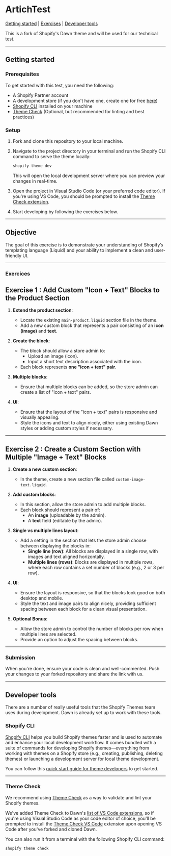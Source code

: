# ArtichTest

[Getting started](#getting-started) | [Exercises](#exercises) | [Developer tools](#developer-tools)

This is a fork of Shopify's Dawn theme and will be used for our technical test.

---

## Getting started

### Prerequisites

To get started with this test, you need the following:

- A Shopify Partner account
- A development store (if you don't have one, create one for free [here](https://www.shopify.com/partners))
- [Shopify CLI](https://shopify.dev/docs/themes/tools/cli) installed on your machine
- [Theme Check](https://github.com/shopify/theme-check) (Optional, but recommended for linting and best practices)

### Setup

1. Fork and clone this repository to your local machine.
   
2. Navigate to the project directory in your terminal and run the Shopify CLI command to serve the theme locally:

    ```bash
    shopify theme dev
    ```

    This will open the local development server where you can preview your changes in real-time.

3. Open the project in Visual Studio Code (or your preferred code editor). If you're using VS Code, you should be prompted to install the [Theme Check extension](https://marketplace.visualstudio.com/items?itemName=Shopify.theme-check-vscode).

4. Start developing by following the exercises below.

---

## Objective

The goal of this exercise is to demonstrate your understanding of Shopify’s templating language (Liquid) and your ability to implement a clean and user-friendly UI.

---

### Exercices
## Exercise 1 : Add Custom "Icon + Text" Blocks to the Product Section

1. **Extend the product section**:  
   - Locate the existing `main-product.liquid` section file in the theme.  
   - Add a new custom block that represents a pair consisting of an **icon (image)** and **text**.

2. **Create the block**:  
   - The block should allow a store admin to:
       - Upload an image (icon).
       - Input a short text description associated with the icon.  
   - Each block represents **one "icon + text" pair**.

3. **Multiple blocks**:  
   - Ensure that multiple blocks can be added, so the store admin can create a list of "icon + text" pairs.

4. **UI**:  
   - Ensure that the layout of the "icon + text" pairs is responsive and visually appealing.  
   - Style the icons and text to align nicely, either using existing Dawn styles or adding custom styles if necessary.

---

## Exercise 2 : Create a Custom Section with Multiple "Image + Text" Blocks

1. **Create a new custom section**:  
   - In the theme, create a new section file called `custom-image-text.liquid`.

2. **Add custom blocks**:  
   - In this section, allow the store admin to add multiple blocks.  
   - Each block should represent a pair of:
       - An **image** (uploadable by the admin).
       - A **text** field (editable by the admin).

3. **Single vs multiple lines layout**:  
   - Add a setting in the section that lets the store admin choose between displaying the blocks in:
       - **Single line (row)**: All blocks are displayed in a single row, with images and text aligned horizontally.
       - **Multiple lines (rows)**: Blocks are displayed in multiple rows, where each row contains a set number of blocks (e.g., 2 or 3 per row).

4. **UI**:  
   - Ensure the layout is responsive, so that the blocks look good on both desktop and mobile.  
   - Style the text and image pairs to align nicely, providing sufficient spacing between each block for a clean visual presentation.

5. **Optional Bonus**:  
   - Allow the store admin to control the number of blocks per row when multiple lines are selected.  
   - Provide an option to adjust the spacing between blocks.

---

### Submission

When you're done, ensure your code is clean and well-commented. Push your changes to your forked repository and share the link with us.

---

## Developer tools

There are a number of really useful tools that the Shopify Themes team uses during development. Dawn is already set up to work with these tools.

### Shopify CLI

[Shopify CLI](https://github.com/Shopify/shopify-cli) helps you build Shopify themes faster and is used to automate and enhance your local development workflow. It comes bundled with a suite of commands for developing Shopify themes—everything from working with themes on a Shopify store (e.g., creating, publishing, deleting themes) or launching a development server for local theme development.

You can follow this [quick start guide for theme developers](https://shopify.dev/docs/themes/tools/cli) to get started.

---

### Theme Check

We recommend using [Theme Check](https://github.com/shopify/theme-check) as a way to validate and lint your Shopify themes.

We've added Theme Check to Dawn's [list of VS Code extensions](/.vscode/extensions.json), so if you're using Visual Studio Code as your code editor of choice, you'll be prompted to install the [Theme Check VS Code](https://marketplace.visualstudio.com/items?itemName=Shopify.theme-check-vscode) extension upon opening VS Code after you've forked and cloned Dawn.

You can also run it from a terminal with the following Shopify CLI command:

```bash
shopify theme check
